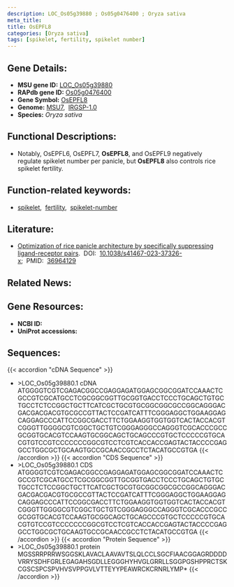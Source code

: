 ```yaml
---
description: LOC_Os05g39880 ; Os05g0476400 ; Oryza sativa
meta_title:
title: OsEPFL8
categories: [Oryza sativa]
tags: [spikelet, fertility, spikelet number]
---
```


## Gene Details:
- **MSU gene ID:** [LOC_Os05g39880](http://rice.uga.edu/cgi-bin/ORF_infopage.cgi?orf=LOC_Os05g39880)  
- **RAPdb gene ID:** [Os05g0476400](https://rapdb.dna.affrc.go.jp/locus/?name=Os05g0476400)  
- **Gene Symbol:** <u>OsEPFL8</u>
- **Genome:**  [MSU7](http://rice.uga.edu/),&nbsp;&nbsp;[IRGSP-1.0](https://rapdb.dna.affrc.go.jp/download/irgsp1.html)
- **Species:** *Oryza sativa*

## Functional Descriptions:
   - Notably, OsEPFL6, OsEPFL7, **OsEPFL8**, and OsEPFL9 negatively regulate spikelet number per panicle, but **OsEPFL8** also controls rice spikelet fertility.

## Function-related keywords:
   - [spikelet](/tags/spikelet/),&nbsp;&nbsp;[fertility](/tags/fertility/),&nbsp;&nbsp;[spikelet-number](/tags/spikelet-number/)

## Literature:
   - [Optimization of rice panicle architecture by specifically suppressing ligand-receptor pairs](https://www.doi.org/10.1038/s41467-023-37326-x).&nbsp;&nbsp;DOI:&nbsp;&nbsp;[10.1038/s41467-023-37326-x](https://www.doi.org/10.1038/s41467-023-37326-x);&nbsp;&nbsp;PMID:&nbsp;&nbsp;[36964129](https://pubmed.ncbi.nlm.nih.gov/36964129/)

## Related News:

## Gene Resources:
- **NCBI ID:**  []()
- **UniProt accessions:** [](https://www.uniprot.org/uniprotkb//entry)

## Sequences:
{{< accordion "cDNA Sequence" >}}
- \>LOC_Os05g39880.1 cDNA
ATGGGGTCGTCGAGACGGCCGAGGAGATGGAGCGGCGGATCCAAACTCGCCGTCGCATGCCTCGCGGCGGTTGCGGTGACCTCCCTGCAGCTGTGCTGCCTCTCCGGCTGCTTCATCGCTGCGTGCGGCGGCGCCGGCAGGGACGACGACGACGTGCGCCGTTACTCCGATCATTTCGGGAGGCTGGAAGGAGCAGGAGCCCATTCCGGCGACCTTCTGGAAGGTGGTGGTCACTACCACGTCGGGTTGGGGCGTCGGCTGCTGTCGGGAGGGCCAGGGTCGCACCCGCCGCGGTGCACGTCCAAGTGCGGCAGCTGCAGCCCGTGCTCCCCCGTGCACGTGTCCGTCCCCCCCGGCGTCCTCGTCACCACCGAGTACTACCCCGAGGCCTGGCGCTGCAAGTGCCGCAACCGCCTCTACATGCCGTGA
{{< /accordion >}}
{{< accordion "CDS Sequence" >}}
- \>LOC_Os05g39880.1 CDS
ATGGGGTCGTCGAGACGGCCGAGGAGATGGAGCGGCGGATCCAAACTCGCCGTCGCATGCCTCGCGGCGGTTGCGGTGACCTCCCTGCAGCTGTGCTGCCTCTCCGGCTGCTTCATCGCTGCGTGCGGCGGCGCCGGCAGGGACGACGACGACGTGCGCCGTTACTCCGATCATTTCGGGAGGCTGGAAGGAGCAGGAGCCCATTCCGGCGACCTTCTGGAAGGTGGTGGTCACTACCACGTCGGGTTGGGGCGTCGGCTGCTGTCGGGAGGGCCAGGGTCGCACCCGCCGCGGTGCACGTCCAAGTGCGGCAGCTGCAGCCCGTGCTCCCCCGTGCACGTGTCCGTCCCCCCCGGCGTCCTCGTCACCACCGAGTACTACCCCGAGGCCTGGCGCTGCAAGTGCCGCAACCGCCTCTACATGCCGTGA
{{< /accordion >}}
{{< accordion "Protein Sequence" >}}
- \>LOC_Os05g39880.1 protein
MGSSRRPRRWSGGSKLAVACLAAVAVTSLQLCCLSGCFIAACGGAGRDDDDVRRYSDHFGRLEGAGAHSGDLLEGGGHYHVGLGRRLLSGGPGSHPPRCTSKCGSCSPCSPVHVSVPPGVLVTTEYYPEAWRCKCRNRLYMP*
{{< /accordion >}}
